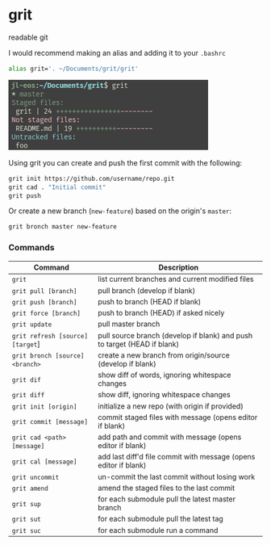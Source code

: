 # grit

readable git

I would recommend making an alias and adding it to your `.bashrc`
```sh
alias grit='. ~/Documents/grit/grit'
```

![preview](/preview.png)

Using grit you can create and push the first commit with the following:
```sh
grit init https://github.com/username/repo.git
grit cad . "Initial commit"
grit push
```

Or create a new branch (`new-feature`) based on the origin's `master`:
```sh
grit bronch master new-feature
```

### Commands

| Command                          | Description                                                              |
|----------------------------------|--------------------------------------------------------------------------|
| `grit`                           | list current branches and current modified files                         |
| `grit pull [branch]`             | pull branch (develop if blank)                                           |
| `grit push [branch]`             | push to branch (HEAD if blank)                                           |
| `grit force [branch]`            | push to branch (HEAD) if asked nicely                                    |
| `grit update`                    | pull master branch                                                       |
| `grit refresh [source] [target`] | pull source branch (develop if blank) and push to target (HEAD if blank) |
| `grit bronch [source] <branch>`  | create a new branch from origin/source (develop if blank)                |
| `grit dif`                       | show diff of words, ignoring whitespace changes                          |
| `grit diff`                      | show diff, ignoring whitespace changes                                   |
| `grit init [origin]`             | initialize a new repo (with origin if provided)                          |
| `grit commit [message]`          | commit staged files with message (opens editor if blank)                 |
| `grit cad <path> [message]`      | add path and commit with message (opens editor if blank)                 |
| `grit cal [message]`             | add last diff'd file commit with message (opens editor if blank)         |
| `grit uncommit`                  | un-commit the last commit without losing work                            |
| `grit amend`                     | amend the staged files to the last commit                                |
| `grit sup`                       | for each submodule pull the latest master branch                         |
| `grit sut`                       | for each submodule pull the latest tag                                   |
| `grit suc`                       | for each submodule run a command                                         |
